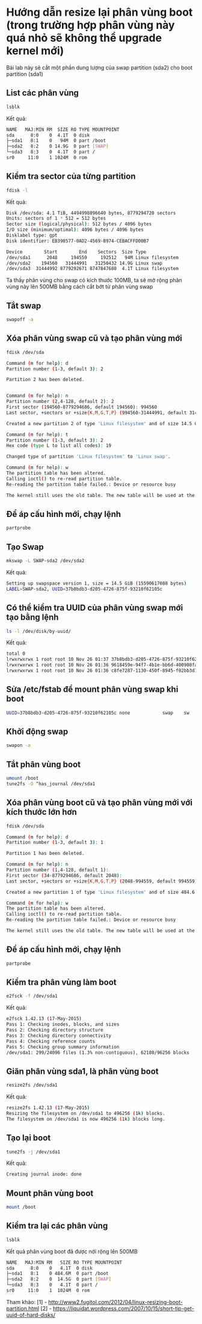 
# Hướng dẫn resize lại phân vùng boot (trong trường hợp phân vùng này quá nhỏ sẽ không thể upgrade kernel mới)
Bài lab này sẽ cắt một phần dung lượng của swap partition (sda2) cho boot partition (sda1)


## List các phân vùng
```sh
lsblk
```

Kết quả:
```sh
NAME   MAJ:MIN RM  SIZE RO TYPE MOUNTPOINT
sda      8:0    0  4.1T  0 disk 
├─sda1   8:1    0   94M  0 part /boot
├─sda2   8:2    0 14.9G  0 part [SWAP]
└─sda3   8:3    0  4.1T  0 part /
sr0     11:0    1 1024M  0 rom  
```

## Kiểm tra sector của từng partition
```sh
fdisk -l
```
Kết quả:
```sh
Disk /dev/sda: 4.1 TiB, 4494998896640 bytes, 8779294720 sectors
Units: sectors of 1 * 512 = 512 bytes
Sector size (logical/physical): 512 bytes / 4096 bytes
I/O size (minimum/optimal): 4096 bytes / 4096 bytes
Disklabel type: gpt
Disk identifier: EB398577-0AD2-4569-B974-CEBACFFD00B7

Device        Start        End    Sectors  Size Type
/dev/sda1      2048     194559     192512   94M Linux filesystem
/dev/sda2    194560   31444991   31250432 14.9G Linux swap
/dev/sda3  31444992 8779292671 8747847680  4.1T Linux filesystem
```

Ta thấy phân vùng cho swap có kích thước 100MB, ta sẽ mở rộng phân vùng này lên 500MB bằng cách cắt bớt từ phân vùng swap


## Tắt swap
```sh
swapoff -a
```

## Xóa phân vùng swap cũ và tạo phân vùng mới
```sh
fdisk /dev/sda

Command (m for help): d
Partition number (1-3, default 3): 2

Partition 2 has been deleted.


Command (m for help): n
Partition number (2,4-128, default 2): 2
First sector (194560-8779294686, default 194560): 994560     
Last sector, +sectors or +size{K,M,G,T,P} (994560-31444991, default 31444991): 

Created a new partition 2 of type 'Linux filesystem' and of size 14.5 GiB.

Command (m for help): t   
Partition number (1-3, default 3): 2
Hex code (type L to list all codes): 19

Changed type of partition 'Linux filesystem' to 'Linux swap'.

Command (m for help): w
The partition table has been altered.
Calling ioctl() to re-read partition table.
Re-reading the partition table failed.: Device or resource busy

The kernel still uses the old table. The new table will be used at the next reboot or after you run partprobe(8) or kpartx(8).
```

## Để áp cấu hình mới, chạy lệnh
```sh
partprobe
```

## Tạo Swap
```sh
mkswap -L SWAP-sda2 /dev/sda2
```
Kết quả:
```sh
Setting up swapspace version 1, size = 14.5 GiB (15590617088 bytes)
LABEL=SWAP-sda2, UUID=37b8bdb3-d205-4726-875f-93210f62105c
```

## Có thể kiểm tra UUID của phân vùng swap mới tạo bằng lệnh
```sh
ls -l /dev/disk/by-uuid/
```
Kết quả:
```sh
total 0
lrwxrwxrwx 1 root root 10 Nov 26 01:37 37b8bdb3-d205-4726-875f-93210f62105c -> ../../sda2
lrwxrwxrwx 1 root root 10 Nov 26 01:36 9618459e-94f7-4b1e-bb6d-400908fa60c6 -> ../../sda1
lrwxrwxrwx 1 root root 10 Nov 26 01:36 c8fe7287-1130-450f-8945-f02bb3d1e61a -> ../../sda3
```

## Sửa /etc/fstab để mount phân vùng swap khi boot
```sh
UUID=37b8bdb3-d205-4726-875f-93210f62105c none            swap    sw              0       0
```

## Khởi động swap
```sh
swapon -a
```

## Tắt phân vùng boot
```sh
umount /boot
tune2fs -O ^has_journal /dev/sda1
```


## Xóa phân vùng boot cũ và tạo phân vùng mới với kích thước lớn hơn
```sh
fdisk /dev/sda

Command (m for help): d
Partition number (1-3, default 3): 1

Partition 1 has been deleted.

Command (m for help): n
Partition number (1,4-128, default 1):           
First sector (34-8779294686, default 2048): 
Last sector, +sectors or +size{K,M,G,T,P} (2048-994559, default 994559): 

Created a new partition 1 of type 'Linux filesystem' and of size 484.6 MiB.

Command (m for help): w
The partition table has been altered.
Calling ioctl() to re-read partition table.
Re-reading the partition table failed.: Device or resource busy

The kernel still uses the old table. The new table will be used at the next reboot or after you run partprobe(8) or kpartx(8).
```

## Để áp cấu hình mới, chạy lệnh
```sh
partprobe
```


## Kiểm tra phân vùng làm boot
```sh
e2fsck -f /dev/sda1
```
Kết quả:
```sh
e2fsck 1.42.13 (17-May-2015)
Pass 1: Checking inodes, blocks, and sizes
Pass 2: Checking directory structure
Pass 3: Checking directory connectivity
Pass 4: Checking reference counts
Pass 5: Checking group summary information
/dev/sda1: 299/24096 files (1.3% non-contiguous), 62180/96256 blocks
```

## Giãn phân vùng sda1, là phân vùng boot
```sh
resize2fs /dev/sda1
```
Kết quả:
```sh
resize2fs 1.42.13 (17-May-2015)
Resizing the filesystem on /dev/sda1 to 496256 (1k) blocks.
The filesystem on /dev/sda1 is now 496256 (1k) blocks long.
```

## Tạo lại boot
```sh
tune2fs -j /dev/sda1
```
Kết quả:
```sh
Creating journal inode: done
```

## Mount phân vùng boot
```sh
mount /boot
```

## Kiểm tra lại các phân vùng
```sh
lsblk
```
Kết quả phân vùng boot đã được nới rộng lên 500MB
```sh
NAME   MAJ:MIN RM   SIZE RO TYPE MOUNTPOINT
sda      8:0    0   4.1T  0 disk 
├─sda1   8:1    0 484.6M  0 part /boot
├─sda2   8:2    0  14.5G  0 part [SWAP]
└─sda3   8:3    0   4.1T  0 part /
sr0     11:0    1  1024M  0 rom  
```

Tham khảo:
[1] - http://www2.fugitol.com/2012/04/linux-resizing-boot-partition.html
[2] - https://liquidat.wordpress.com/2007/10/15/short-tip-get-uuid-of-hard-disks/



